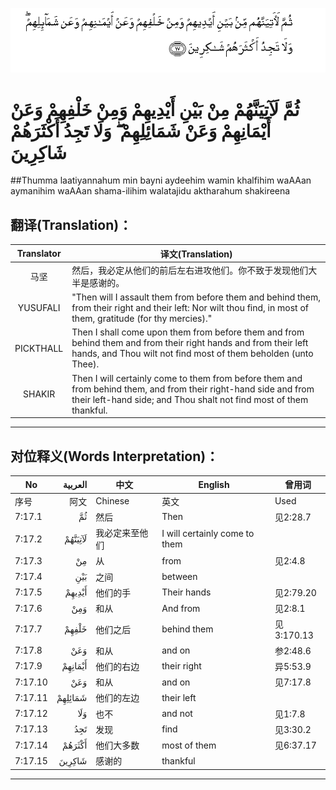 ![007:017](images/007_017.gif)

# ثُمَّ لَآتِيَنَّهُمْ مِنْ بَيْنِ أَيْدِيهِمْ وَمِنْ خَلْفِهِمْ وَعَنْ أَيْمَانِهِمْ وَعَنْ شَمَائِلِهِمْ ۖ وَلَا تَجِدُ أَكْثَرَهُمْ شَاكِرِينَ 

##Thumma laatiyannahum min bayni aydeehim wamin khalfihim waAAan aymanihim waAAan shama-ilihim walatajidu aktharahum shakireena 

## 翻译(Translation)：

| Translator | 译文(Translation)                                            |
| :--------: | ------------------------------------------------------------ |
|    马坚    | 然后，我必定从他们的前后左右进攻他们。你不致于发现他们大半是感谢的。 |
|  YUSUFALI  | "Then will I assault them from before them and behind them, from their right and their left: Nor wilt thou find, in most of them, gratitude (for thy mercies)." |
| PICKTHALL  | Then I shall come upon them from before them and from behind them and from their right hands and from their left hands, and Thou wilt not find most of them beholden (unto Thee). |
|   SHAKIR   | Then I will certainly come to them from before them and from behind them, and from their right-hand side and from their left-hand side; and Thou shalt not find most of them thankful. |

---

## 对位释义(Words Interpretation)：

| No   | العربية | 中文    | English | 曾用词 |
| ---- | ------: | ------- | ------- | ------ |
| 序号 |    阿文 | Chinese | 英文    | Used   |
| 7:17.1  | ثُمَّ      | 然后           | Then                          | 见2:28.7   |
| 7:17.2  | لَآتِيَنَّهُمْ | 我必定来至他们 | I will certainly come to them |            |
| 7:17.3  | مِنْ      | 从             | from                          | 见2:4.8    |
| 7:17.4  | بَيْنِ     | 之间           | between                       |            |
| 7:17.5  | أَيْدِيهِمْ  | 他们的手       | Their hands                   | 见2:79.20  |
| 7:17.6  | وَمِنْ     | 和从           | And from                      | 见2:8.1    |
| 7:17.7  | خَلْفِهِمْ   | 他们之后       | behind them                   | 见3:170.13 |
| 7:17.8  | وَعَنْ     | 和从           | and on                        | 参2:48.6   |
| 7:17.9  | أَيْمَانِهِمْ | 他们的右边     | their right                   | 异5:53.9   |
| 7:17.10 | وَعَنْ     | 和从           | and on                        | 见7:17.8   |
| 7:17.11 | شَمَائِلِهِمْ | 他们的左边     | their left                    |            |
| 7:17.12 | وَلَا     | 也不           | and not                       | 见1:7.8    |
| 7:17.13 | تَجِدُ     | 发现           | find                          | 见3:30.2   |
| 7:17.14 | أَكْثَرَهُمْ  | 他们大多数     | most of them                  | 见6:37.17  |
| 7:17.15 | شَاكِرِينَ  | 感谢的         | thankful                      |            |

---